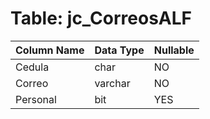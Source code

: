 # Table: jc_CorreosALF

| Column Name | Data Type | Nullable |
|-------------|-----------|----------|
| Cedula | char | NO |
| Correo | varchar | NO |
| Personal | bit | YES |
